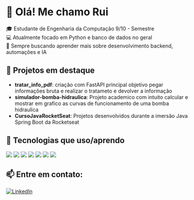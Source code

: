 # 👋 Olá! Me chamo Rui 

🎓 Estudante de Engenharia da Computação 9/10 - Semestre <br>
💻 Atualmente focado em Python e banco de dados no geral <br>
🚀 Sempre buscando aprender mais sobre desenvolvimento backend, automações e IA

## 🚧 Projetos em destaque
- **tratar_info_pdf**: criação com FastAPI principal objetivo pegar informações bruta e realizar o tratameto e devolver a informação
- **simulador-bomba-hidraulica**: Projeto academico com intuito calcular e mostrar em grafico as curvas de funcionamento de uma bomba hidraulica
- **CursoJavaRocketSeat**: Projetos desenvolvidos durante a imersão Java Spring Boot da Rocketseat

## 🧠 Tecnologias que uso/aprendo

<p align="left">
  <img src="https://img.shields.io/badge/Python-3776AB?style=for-the-badge&logo=python&logoColor=white"/>
  <img src="https://img.shields.io/badge/Java-ED8B00?style=for-the-badge&logo=java&logoColor=white"/>
  <img src="https://img.shields.io/badge/MySQL-005C84?style=for-the-badge&logo=mysql&logoColor=white"/>
  <img src="https://img.shields.io/badge/FastAPI-005571?style=for-the-badge&logo=fastapi"/>
  <img src="https://img.shields.io/badge/Docker-2496ED?style=for-the-badge&logo=docker&logoColor=white"/>
  <img src="https://img.shields.io/badge/HTML5-E34F26?style=for-the-badge&logo=html5&logoColor=white"/>
  <img src="https://img.shields.io/badge/CSS3-1572B6?style=for-the-badge&logo=css3&logoColor=white"/>
</p>

## 📫 Entre em contato:
[![LinkedIn](https://img.shields.io/badge/LinkedIn-blue?logo=linkedin)](https://www.linkedin.com/in/rui-geraldo-da-silva-neto-9783b7256/)
